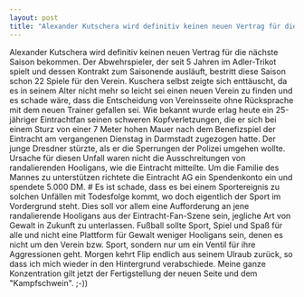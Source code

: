 ```yaml
---
layout: post
title: "Alexander Kutschera wird definitiv keinen neuen Vertrag für die nächste Saison bekommen."
---
```


Alexander Kutschera wird definitiv keinen neuen Vertrag für die nächste Saison bekommen. Der Abwehrspieler, der seit 5 Jahren im Adler-Trikot spielt und dessen Kontrakt zum Saisonende ausläuft, bestritt diese Saison schon 22 Spiele für den Verein. Kuschera selbst zeigte sich enttäuscht, da es in seinem Alter nicht mehr so leicht sei einen neuen Verein zu finden und es schade wäre, dass die Entscheidung von Vereinsseite ohne Rücksprache mit dem neuen Trainer gefallen sei. Wie bekannt wurde erlag heute ein 25-jähriger Eintrachtfan seinen schweren Kopfverletzungen, die er sich bei einem Sturz von einer 7 Meter hohen Mauer nach dem Benefizspiel der Eintracht am vergangenen Dienstag in Darmstadt zugezogen hatte. Der junge Dresdner stürzte, als er die Sperrungen der Polizei umgehen wollte. Ursache für diesen Unfall waren nicht die Ausschreitungen von randalierenden Hooligans, wie die Eintracht mitteilte. Um die Familie des Mannes zu unterstützen richtete die Eintracht AG ein Spendenkonto ein und spendete 5.000 DM. # Es ist schade, dass es bei einem Sportereignis zu solchen Unfällen mit Todesfolge kommt, wo doch eigentlich der Sport im Vordergrund steht. Dies soll vor allem eine Aufforderung an jene randalierende Hooligans aus der Eintracht-Fan-Szene sein, jegliche Art von Gewalt in Zukunft zu unterlassen. Fußball sollte Sport, Spiel und Spaß für alle und nicht eine Plattform für Gewalt weniger Hooligans sein, denen es nicht um den Verein bzw. Sport, sondern nur um ein Ventil für ihre Aggressionen geht. Morgen kehrt Flip endlich aus seinem Ulraub zurück, so dass ich mich wieder in den Hintergrund verabschiede. Meine ganze Konzentration gilt jetzt der Fertigstellung der neuen Seite und dem "Kampfschwein". ;-))
